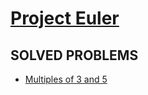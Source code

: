 # [Project Euler](https://projecteuler.net/archives)

## SOLVED PROBLEMS
+ [Multiples of 3 and 5](https://projecteuler.net/problem=1)
